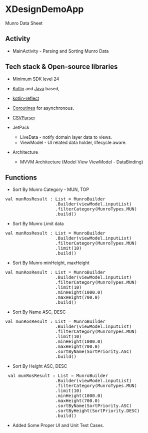 # XDesignDemoApp

Munro Data Sheet 
 
 ## Activity
 - MainActivity - Parsing and Sorting Munro Data
 
 ## Tech stack & Open-source libraries
 - Minimum SDK level 24
 - [Kotlin](https://kotlinlang.org/) and [Java](https://www.java.com/en/) based,
 - [kotlin-reflect](https://kotlinlang.org/api/latest/jvm/stdlib/kotlin.reflect/)
 - [Coroutines](https://github.com/Kotlin/kotlinx.coroutines) for asynchronous.
 - [CSVParser](https://github.com/richardrobinson0924/CSVParsers)
 
 - JetPack
   - LiveData - notify domain layer data to views.
   - ViewModel - UI related data holder, lifecycle aware.
   
 - Architecture
   - MVVM Architecture (Model View ViewModel - DataBinding)

## Functions

- Sort By Munro Category - MUN, TOP

<pre>
val munRosResult : List<MunroResultModel> = MunroBuilder
                   .Builder(viewModel.inputList)
                   .filterCategory(MunroTypes.MUN)
                   .build()
</pre>                   
         

- Sort By Munro Limit data
<pre>
val munRosResult : List<MunroResultModel> = MunroBuilder
                   .Builder(viewModel.inputList)
                   .filterCategory(MunroTypes.MUN)
                   .limit(10)
                   .build()
</pre>

- Sort By Munro minHeight, maxHeight
<pre>
val munRosResult : List<MunroResultModel> = MunroBuilder
                   .Builder(viewModel.inputList)
                   .filterCategory(MunroTypes.MUN)
                   .limit(10)
                   .minHeight(1000.0)
                   .maxHeight(700.0)
                   .build()
</pre>

- Sort By Name ASC, DESC
<pre>
val munRosResult : List<MunroResultModel> = MunroBuilder
                   .Builder(viewModel.inputList)
                   .filterCategory(MunroTypes.MUN)
                   .limit(10)
                   .minHeight(1000.0)
                   .maxHeight(700.0)
                   .sortByName(SortPriority.ASC)
                   .build()
</pre>

- Sort By Height ASC, DESC
<pre>
 val munRosResult : List<MunroResultModel> = MunroBuilder
                   .Builder(viewModel.inputList)
                   .filterCategory(MunroTypes.MUN)
                   .limit(10)
                   .minHeight(1000.0)
                   .maxHeight(700.0)
                   .sortByName(SortPriority.ASC)
                   .sortByHeight(SortPriority.DESC)
                   .build()
</pre>

- Added Some Proper UI and Unit Test Cases.